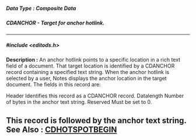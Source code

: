 ##### Data Type : Composite Data
##### CDANCHOR - Target for anchor hotlink.
---
##### #include <editods.h>
**Description :**
An anchor hotlink points to a specific location in a rich text field of a 
document.  That target location is identified by a CDANCHOR record containing a 
specified text string.  When the anchor hotlink is selected by a user, Notes 
displays the anchor location in the target document.  The fields in this record 
are:

Header  Identifies this record as a CDANCHOR record.
Datalength Number of bytes in the anchor text string.
Reserved Must be set to 0.

This record is followed by the anchor text string.
**See Also :**
[CDHOTSPOTBEGIN](D:/md_files/CDHOTSPOTBEGIN.md)
---
